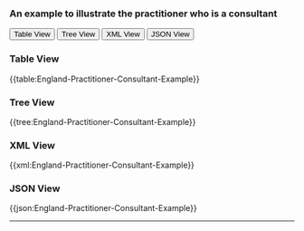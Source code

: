 ### An example to illustrate the practitioner who is a consultant

<div class="tab">
 <button class="tablinks active" onclick="openTab(event, 'Table View')">Table View</button>
 <button class="tablinks" onclick="openTab(event, 'Tree View')">Tree View</button>
  <button class="tablinks" onclick="openTab(event, 'XML View')">XML View</button>
  <button class="tablinks" onclick="openTab(event, 'JSON View')">JSON View</button>
</div>
    

    
<div id="Table View" class="tabcontent" style="display:block">
  <h3>Table View</h3>
{{table:England-Practitioner-Consultant-Example}}
</div>
<div id="Tree View" class="tabcontent">
  <h3>Tree View</h3>
{{tree:England-Practitioner-Consultant-Example}}
</div>
<div id="XML View" class="tabcontent">
  <h3>XML View</h3>
{{xml:England-Practitioner-Consultant-Example}}
</div>
<div id="JSON View" class="tabcontent">
  <h3>JSON View</h3>
{{json:England-Practitioner-Consultant-Example}}
</div>

---